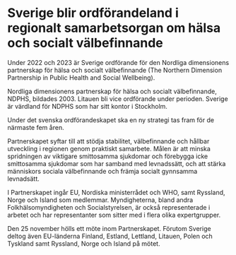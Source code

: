 # Sverige blir ordförandeland i regionalt samarbetsorgan om hälsa och socialt välbefinnande

Under 2022 och 2023 är Sverige ordförande för den Nordliga dimensionens partnerskap för hälsa och socialt välbefinnande (The Northern Dimension Partnership in Public Health and Social Wellbeing).

Nordliga dimensionens partnerskap för hälsa och socialt välbefinnande, NDPHS, bildades 2003. Litauen bli vice ordförande under perioden. Sverige är värdland för NDPHS som har sitt kontor i Stockholm.

Under det svenska ordförandeskapet ska en ny strategi tas fram för de närmaste fem åren.

Partnerskapet syftar till att stödja stabilitet, välbefinnande och hållbar utveckling i regionen genom praktiskt samarbete. Målen är att minska spridningen av viktigare smittosamma sjukdomar och förebygga icke smittosamma sjukdomar som har samband med levnadssätt, och att stärka människors sociala välbefinnande och främja socialt gynnsamma levnadsätt.

I Partnerskapet ingår EU, Nordiska ministerrådet och WHO, samt Ryssland, Norge och Island som medlemmar. Myndigheterna, bland andra Folkhälsomyndigheten och Socialstyrelsen, är också representerade i arbetet och har representanter som sitter med i flera olika expertgrupper.

Den 25 november hölls ett möte inom Partnerskapet. Förutom Sverige deltog även EU-länderna Finland, Estland, Lettland, Litauen, Polen och Tyskland samt Ryssland, Norge och Island på mötet.
